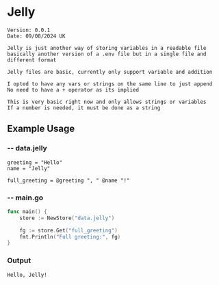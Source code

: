 # Jelly


	Version: 0.0.1
	Date: 09/08/2024 UK

	Jelly is just another way of storing variables in a readable file
	basically another version of a .env file but in a single file and different format

	Jelly files are basic, currently only support variable and addition

	I opted to have any vars or strings on the same line to just append
	No need to have a + operator as its implied

	This is very basic right now and only allows strings or variables
	If a number is needed, it must be done as a string

## Example Usage


### -- data.jelly
```
greeting = "Hello"
name = "Jelly"

full_greeting = @greeting ", " @name "!"
```
### -- main.go
```go
func main() {
	store := NewStore("data.jelly")

	fg := store.Get("full_greeting")
	fmt.Println("Full greeting:", fg)
}
```

### Output
    Hello, Jelly!